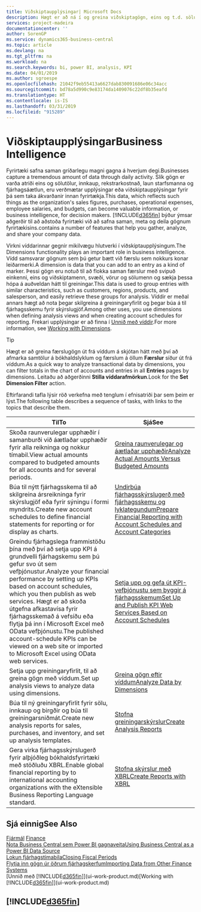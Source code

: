 ```yaml
---
title: Viðskiptaupplýsingar| Microsoft Docs
description: Hægt er að ná í og greina viðskiptagögn, eins og t.d. sölutölur, innkaup, rekstrarkostnað, laun starfsmanna og fjárhagsáætlanir, sem geta verið verðmætar viðskiptaupplýsingar eða hjálpað til við ákvarðanatöku.
services: project-madeira
documentationcenter: ''
author: SorenGP
ms.service: dynamics365-business-central
ms.topic: article
ms.devlang: na
ms.tgt_pltfrm: na
ms.workload: na
ms.search.keywords: bi, power BI, analysis, KPI
ms.date: 04/01/2019
ms.author: sgroespe
ms.openlocfilehash: 21042f9eb55413a6627dab830091686e06c34acc
ms.sourcegitcommit: bd78a5d990c9e83174da1409076c22df8b35eafd
ms.translationtype: HT
ms.contentlocale: is-IS
ms.lasthandoff: 03/31/2019
ms.locfileid: "915289"
---
```

# <a name="business-intelligence"></a><span data-ttu-id="28850-103">Viðskiptaupplýsingar</span><span class="sxs-lookup"><span data-stu-id="28850-103">Business Intelligence</span></span>
<span data-ttu-id="28850-104">Fyrirtæki safna saman gríðarlegu magni gagna á hverjum degi.</span><span class="sxs-lookup"><span data-stu-id="28850-104">Businesses capture a tremendous amount of data through daily activity.</span></span> <span data-ttu-id="28850-105">Slík gögn er varða atriði eins og sölutölur, innkaup, rekstrarkostnað, laun starfsmanna og fjárhagsáætlun, eru verðmætar upplýsingar eða viðskiptaupplýsingar fyrir þá sem taka ákvarðanir innan fyrirtækja.</span><span class="sxs-lookup"><span data-stu-id="28850-105">This data, which reflects such things as the organization's sales figures, purchases, operational expenses, employee salaries, and budgets, can become valuable information, or business intelligence, for decision makers.</span></span> [!INCLUDE[d365fin](includes/d365fin_md.md)] <span data-ttu-id="28850-106">býður ýmsar aðgerðir til að aðstoða fyrirtæki við að safna saman, meta og deila gögnum fyrirtækisins.</span><span class="sxs-lookup"><span data-stu-id="28850-106">contains a number of features that help you gather, analyze, and share your company data.</span></span>

<span data-ttu-id="28850-107">Virkni víddarinnar gegnir mikilvægu hlutverki í viðskiptaupplýsingum.</span><span class="sxs-lookup"><span data-stu-id="28850-107">The Dimensions functionality plays an important role in business intelligence.</span></span> <span data-ttu-id="28850-108">Vídd samsvarar gögnum sem þú getur bætt við færslu sem nokkurs konar leiðarmerki.</span><span class="sxs-lookup"><span data-stu-id="28850-108">A dimension is data that you can add to an entry as a kind of marker.</span></span> <span data-ttu-id="28850-109">Þessi gögn eru notuð til að flokka saman færslur með svipuð einkenni, eins og viðskiptamenn, svæði, vörur og sölumenn og sækja þessa hópa á auðveldan hátt til greiningar.</span><span class="sxs-lookup"><span data-stu-id="28850-109">This data is used to group entries with similar characteristics, such as customers, regions, products, and salesperson, and easily retrieve these groups for analysis.</span></span> <span data-ttu-id="28850-110">Víddir er meðal annars hægt að nota þegar skilgreina á greiningaryfirlit og þegar búa á til fjárhagsskemu fyrir skýrslugjöf.</span><span class="sxs-lookup"><span data-stu-id="28850-110">Among other uses, you use dimensions  when defining analysis views and when creating account schedules for reporting.</span></span> <span data-ttu-id="28850-111">Frekari upplýsingar er að finna í [Unnið með víddir](finance-dimensions.md).</span><span class="sxs-lookup"><span data-stu-id="28850-111">For more information, see [Working with Dimensions](finance-dimensions.md).</span></span>

> [!TIP]
> <span data-ttu-id="28850-112">Hægt er að greina færslugögn út frá víddum á skjótan hátt með því að afmarka samtölur á bókhaldslyklum og færslum á öllum **Færslur** síður út frá víddum.</span><span class="sxs-lookup"><span data-stu-id="28850-112">As a quick way to analyze transactional data by dimensions, you can filter totals in the chart of accounts and entries in all **Entries** pages by dimensions.</span></span> <span data-ttu-id="28850-113">Leitaðu að aðgerðinni **Stilla víddarafmörkun**.</span><span class="sxs-lookup"><span data-stu-id="28850-113">Look for the **Set Dimension Filter** action.</span></span>  

<span data-ttu-id="28850-114">Eftirfarandi tafla lýsir röð verkefna með tenglum í efnisatriði þar sem þeim er lýst.</span><span class="sxs-lookup"><span data-stu-id="28850-114">The following table describes a sequence of tasks, with links to the topics that describe them.</span></span>  

| <span data-ttu-id="28850-115">Til</span><span class="sxs-lookup"><span data-stu-id="28850-115">To</span></span> | <span data-ttu-id="28850-116">Sjá</span><span class="sxs-lookup"><span data-stu-id="28850-116">See</span></span> |
| --- | --- |
|<span data-ttu-id="28850-117">Skoða raunverulegar upphæðir í samanburði við áætlaðar upphæðir fyrir alla reikninga og nokkur tímabil.</span><span class="sxs-lookup"><span data-stu-id="28850-117">View actual amounts compared to budgeted amounts for all accounts and for several periods.</span></span>|[<span data-ttu-id="28850-118">Greina raunverulegar og áætlaðar upphæðir</span><span class="sxs-lookup"><span data-stu-id="28850-118">Analyze Actual Amounts Versus Budgeted Amounts</span></span>](bi-how-analyze-actual-versus-budget.md)|
|<span data-ttu-id="28850-119">Búa til nýtt fjárhagsskema til að skilgreina ársreikninga fyrir skýrslugjöf eða fyrir sýningu í formi myndrits.</span><span class="sxs-lookup"><span data-stu-id="28850-119">Create new account schedules to define financial statements for reporting or for display as charts.</span></span>|[<span data-ttu-id="28850-120">Undirbúa fjárhagsskýrslugerð með fjárhagsskemu og lyklategundum</span><span class="sxs-lookup"><span data-stu-id="28850-120">Prepare Financial Reporting with Account Schedules and Account Categories</span></span>](bi-how-work-account-schedule.md)|
|<span data-ttu-id="28850-121">Greindu fjárhagslega frammistöðu þína með því að setja upp KPI á grundvelli fjárhagskemu sem þú gefur svo út sem vefþjónustur.</span><span class="sxs-lookup"><span data-stu-id="28850-121">Analyze your financial performance by setting up KPIs based on account schedules, which you then publish as web services.</span></span> <span data-ttu-id="28850-122">Hægt er að skoða útgefna afkastavísa fyrir fjárhagsskemað á vefsíðu eða flytja þá inn í Microsoft Excel með OData vefþjónustu.</span><span class="sxs-lookup"><span data-stu-id="28850-122">The published account-schedule KPIs can be viewed on a web site or imported to Microsoft Excel using OData web services.</span></span>|[<span data-ttu-id="28850-123">Setja upp og gefa út KPI-vefþjónustu sem byggir á fjárhagsskemum</span><span class="sxs-lookup"><span data-stu-id="28850-123">Set Up and Publish KPI Web Services Based on Account Schedules</span></span>](bi-how-to-set-up-and-publish-kpi-web-services-based-on-account-schedules.md)|
|<span data-ttu-id="28850-124">Setja upp greiningaryfirlit, til að greina gögn með víddum.</span><span class="sxs-lookup"><span data-stu-id="28850-124">Set up analysis views to analyze data using dimensions.</span></span>|[<span data-ttu-id="28850-125">Greina gögn eftir víddum</span><span class="sxs-lookup"><span data-stu-id="28850-125">Analyze Data by Dimensions</span></span>](bi-how-analyze-data-dimension.md)|
|<span data-ttu-id="28850-126">Búa til ný greiningaryfirlit fyrir sölu, innkaup og birgðir og búa til greiningarsniðmát.</span><span class="sxs-lookup"><span data-stu-id="28850-126">Create new analysis reports for sales, purchases, and inventory, and set up analysis templates.</span></span>|[<span data-ttu-id="28850-127">Stofna greiningarskýrslur</span><span class="sxs-lookup"><span data-stu-id="28850-127">Create Analysis Reports</span></span>](bi-how-create-analysis-views-reports.md)|
|<span data-ttu-id="28850-128">Gera virka fjárhagsskýrslugerð fyrir alþjóðleg bókhaldsfyrirtæki með stöðluðu XBRL.</span><span class="sxs-lookup"><span data-stu-id="28850-128">Enable global financial reporting by to international accounting organizations with the eXtensible Business Reporting Language standard.</span></span>|[<span data-ttu-id="28850-129">Stofna skýrslur með XBRL</span><span class="sxs-lookup"><span data-stu-id="28850-129">Create Reports with XBRL</span></span>](bi-create-reports-with-xbrl.md)|

## <a name="see-also"></a><span data-ttu-id="28850-130">Sjá einnig</span><span class="sxs-lookup"><span data-stu-id="28850-130">See Also</span></span>
<span data-ttu-id="28850-131">[Fjármál](finance.md)  </span><span class="sxs-lookup"><span data-stu-id="28850-131">[Finance](finance.md)  </span></span>  
[<span data-ttu-id="28850-132">Nota Business Central sem Power BI gagnaveita</span><span class="sxs-lookup"><span data-stu-id="28850-132">Using Business Central as a Power BI Data Source</span></span>](across-how-use-financials-data-source-powerbi.md)  
[<span data-ttu-id="28850-133">Lokun fjárhagstímabila</span><span class="sxs-lookup"><span data-stu-id="28850-133">Closing Fiscal Periods</span></span>](year-close-years-periods.md)  
[<span data-ttu-id="28850-134">Flytja inn gögn úr öðrum fjárhagskerfum</span><span class="sxs-lookup"><span data-stu-id="28850-134">Importing Data from Other Finance Systems</span></span>](across-import-data-configuration-packages.md)  
<span data-ttu-id="28850-135">[Unnið með [!INCLUDE[d365fin](includes/d365fin_md.md)]](ui-work-product.md)</span><span class="sxs-lookup"><span data-stu-id="28850-135">[Working with [!INCLUDE[d365fin](includes/d365fin_md.md)]](ui-work-product.md)</span></span>

## [!INCLUDE[d365fin](includes/free_trial_md.md)]  
